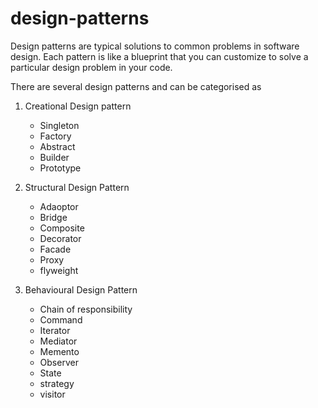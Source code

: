 # design-patterns
Design patterns are typical solutions to common problems in software design. Each pattern is like a blueprint that you can customize to solve a particular design problem in your code.

There are several design patterns and can be categorised as 
1. Creational Design pattern
   *  Singleton
   *  Factory
   *  Abstract
   *  Builder
   *  Prototype

2. Structural Design Pattern
   *   Adaoptor
   *  Bridge
   *  Composite
   *   Decorator
   *   Facade
   *   Proxy
   *   flyweight

3. Behavioural Design Pattern
   *   Chain of responsibility
   *  Command
   *   Iterator
   *   Mediator
   *   Memento
   *   Observer
   *   State
   *   strategy
   *   visitor
